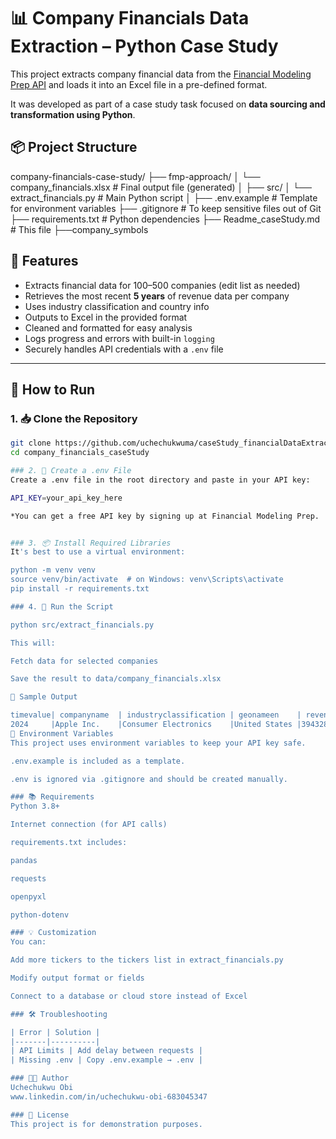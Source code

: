 # 📊 Company Financials Data Extraction – Python Case Study

This project extracts company financial data from the [Financial Modeling Prep API](https://financialmodelingprep.com/) and loads it into an Excel file in a pre-defined format.

It was developed as part of a case study task focused on **data sourcing and transformation using Python**.


## 📦 Project Structure

company-financials-case-study/ 
├── fmp-approach/ 
│ └── company_financials.xlsx # Final output file (generated) │ ├── src/ 
│ └── extract_financials.py # Main Python script │ ├── .env.example # Template for environment variables ├── .gitignore # To keep sensitive files out of Git 
├── requirements.txt # Python dependencies 
├── Readme_caseStudy.md # This file
├──company_symbols


## 🔧 Features

- Extracts financial data for 100–500 companies (edit list as needed)
- Retrieves the most recent **5 years** of revenue data per company
- Uses industry classification and country info
- Outputs to Excel in the provided format
- Cleaned and formatted for easy analysis
- Logs progress and errors with built-in `logging`
- Securely handles API credentials with a `.env` file

---

## 🚀 How to Run

### 1. 📥 Clone the Repository
```bash
git clone https://github.com/uchechukwuma/caseStudy_financialDataExtraction
cd company_financials_caseStudy

### 2. 🧪 Create a .env File
Create a .env file in the root directory and paste in your API key:

API_KEY=your_api_key_here

*You can get a free API key by signing up at Financial Modeling Prep.


### 3. 📦 Install Required Libraries
It's best to use a virtual environment:

python -m venv venv
source venv/bin/activate  # on Windows: venv\Scripts\activate
pip install -r requirements.txt

### 4. 🧠 Run the Script

python src/extract_financials.py

This will:

Fetch data for selected companies

Save the result to data/company_financials.xlsx

🧾 Sample Output

timevalue| companyname	| industryclassification | geonameen 	| revenue	    | revenue_unit
2024	 |Apple Inc.	|Consumer Electronics	 |United States	|394328000000	|USD
🔐 Environment Variables
This project uses environment variables to keep your API key safe.

.env.example is included as a template.

.env is ignored via .gitignore and should be created manually.

### 📚 Requirements
Python 3.8+

Internet connection (for API calls)

requirements.txt includes:

pandas

requests

openpyxl

python-dotenv

### 💡 Customization
You can:

Add more tickers to the tickers list in extract_financials.py

Modify output format or fields

Connect to a database or cloud store instead of Excel

### 🛠 Troubleshooting

| Error | Solution |
|-------|----------|
| API Limits | Add delay between requests |
| Missing .env | Copy .env.example → .env |

### 🧑‍💻 Author
Uchechukwu Obi
www.linkedin.com/in/uchechukwu-obi-683045347

### 📄 License
This project is for demonstration purposes.